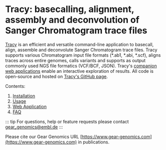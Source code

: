 # Tracy: basecalling, alignment, assembly and deconvolution of Sanger Chromatogram trace files

[Tracy](https://github.com/gear-genomics/tracy) is an efficient and versatile command-line application to basecall, align, assemble and deconvolute Sanger Chromatogram trace files. Tracy supports various Chromatogram input file formats (*.ab1, *.abi, *.scf), aligns traces across entire genomes, calls variants and supports as output commonly used NGS file formatics (VCF/BCF, JSON). Tracy's [companion web applications](https://www.gear-genomics.com) enable an interactive exploration of results. All code is open-source and hosted on [Tracy's GitHub page](https://github.com/gear-genomics/tracy).

Contents:

1. [Installation](/installation/)
2. [Usage](/cli/)
3. [Web Application](/webapp/)
4. [FAQ](/faq/)

::: tip
For questions, help or feature requests please contact gear_genomics@embl.de
:::

Please cite our Gear Genomics URL [https://www.gear-genomics.com](https://www.gear-genomics.com) in publications.
